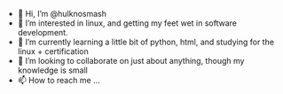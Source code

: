 - 👋 Hi, I’m @hulknosmash
- 👀 I’m interested in linux, and getting my feet wet in software development.
- 🌱 I’m currently learning a little bit of python, html, and studying for the linux + certification
- 💞️ I’m looking to collaborate on just about anything, though my knowledge is small
- 📫 How to reach me ...

<!---
hulknosmash/hulknosmash is a ✨ special ✨ repository because its `README.md` (this file) appears on your GitHub profile.
You can click the Preview link to take a look at your changes.
--->
